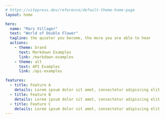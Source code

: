 ```yaml
---
# https://vitepress.dev/reference/default-theme-home-page
layout: home

hero:
  name: "Mars Villager"
  text: "World of Double Flower"
  tagline: the quieter you become, the more you are able to hear
  actions:
    - theme: brand
      text: Markdown Examples
      link: /markdown-examples
    - theme: alt
      text: API Examples
      link: /api-examples

features:
  - title: Feature A
    details: Lorem ipsum dolor sit amet, consectetur adipiscing elit
  - title: Feature B
    details: Lorem ipsum dolor sit amet, consectetur adipiscing elit
  - title: Feature C
    details: Lorem ipsum dolor sit amet, consectetur adipiscing elit
---
```


